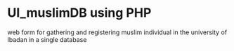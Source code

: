 # UI_muslimDB using PHP
web form for gathering and registering muslim individual in the university of Ibadan in a single database
